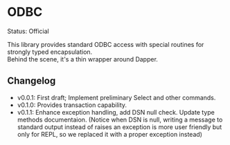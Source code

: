 ﻿# ODBC

Status: Official

This library provides standard ODBC access with special routines for strongly typed encapsulation.  
Behind the scene, it's a thin wrapper around Dapper.

<!-- Notice this library follows OOP paradigm and doesn't apply directly to the Parcel NExT style of usage - unless somehow we have a major framework support from the Parcel side to allow using this kind of functions more naturally.-->

## Changelog

* v0.0.1: First draft; Implement preliminary Select and other commands.
* v0.1.0: Provides transaction capability.
* v0.1.1: Enhance exception handling, add DSN null check. Update type methods documentaion. (Notice when DSN is null, writing a message to standard output instead of raises an exception is more user friendly but only for REPL, so we replaced it with a proper exception instead)